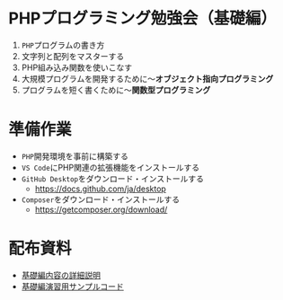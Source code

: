 # PHPプログラミング勉強会（基礎編）

1. `PHP`プログラムの書き方
1. 文字列と配列をマスターする
1. PHP組み込み関数を使いこなす
1. 大規模プログラムを開発するために～**オブジェクト指向プログラミング**
1. プログラムを短く書くために～**関数型プログラミング**

# 準備作業
- `PHP`開発環境を事前に構築する
- `VS Code`にPHP関連の拡張機能をインストールする
- `GitHub Desktop`をダウンロード・インストールする
  - https://docs.github.com/ja/desktop
- `Composer`をダウンロード・インストールする
  - https://getcomposer.org/download/
# 配布資料
- [基礎編内容の詳細説明](doc/README_Lecture1.md)
- [基礎編演習用サンプルコード](doc/README_Exercise1.md)
